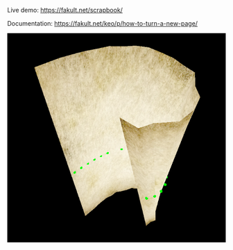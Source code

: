 Live demo: https://fakult.net/scrapbook/

Documentation: https://fakult.net/keo/p/how-to-turn-a-new-page/

![Screenshot of demo](https://github.com/jfakult/Internet_Scrapbook/blob/main/public/images/screenshot.png)